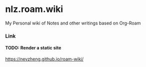 # nlz.roam.wiki

My Personal wiki of Notes and other writings based on Org-Roam

### Link
#### TODO: Render a static site
https://nevzheng.github.io/roam-wiki/
